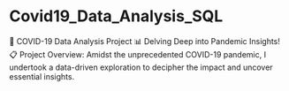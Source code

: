 # Covid19_Data_Analysis_SQL
🦠 COVID-19 Data Analysis Project 📊  Delving Deep into Pandemic Insights!  📋 Project Overview: Amidst the unprecedented COVID-19 pandemic, I undertook a data-driven exploration to decipher the impact and uncover essential insights. 
